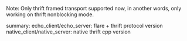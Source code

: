 Note:
    Only thrift framed transport supported now, in another words, only working on thrift nonblocking mode.

summary:
    echo_client/echo_server:
        flare + thrift protocol version
    native_client/native_server:
        native thrift cpp version


